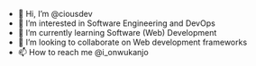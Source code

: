 - 👋 Hi, I’m @ciousdev
- 👀 I’m interested in Software Engineering and DevOps
- 🌱 I’m currently learning Software (Web) Development 
- 💞️ I’m looking to collaborate on Web development frameworks 
- 📫 How to reach me @i_onwukanjo

<!---
ciousdev/ciousdev is a ✨ special ✨ repository because its `README.md` (this file) appears on your GitHub profile.
You can click the Preview link to take a look at your changes.
--->
